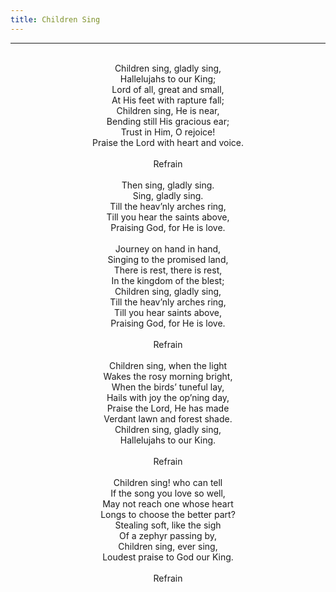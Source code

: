 ```yaml
---
title: Children Sing
---
```


---
<center>
<br/>
Children sing, gladly sing,<br/>
Hallelujahs to our King;<br/>
Lord of all, great and small,<br/>
At His feet with rapture fall;<br/>
Children sing, He is near,<br/>
Bending still His gracious ear;<br/>
Trust in Him, O rejoice!<br/>
Praise the Lord with heart and voice.<br/>
<br/>
Refrain<br/>
<br/>
Then sing, gladly sing.<br/>
Sing, gladly sing.<br/>
Till the heav’nly arches ring,<br/>
Till you hear the saints above,<br/>
Praising God, for He is love.<br/>
<br/>
Journey on hand in hand,<br/>
Singing to the promised land,<br/>
There is rest, there is rest,<br/>
In the kingdom of the blest;<br/>
Children sing, gladly sing,<br/>
Till the heav’nly arches ring,<br/>
Till you hear saints above,<br/>
Praising God, for He is love.<br/>
<br/>
Refrain<br/>
<br/>
Children sing, when the light<br/>
Wakes the rosy morning bright,<br/>
When the birds’ tuneful lay,<br/>
Hails with joy the op’ning day,<br/>
Praise the Lord, He has made<br/>
Verdant lawn and forest shade.<br/>
Children sing, gladly sing,<br/>
Hallelujahs to our King.<br/>
<br/>
Refrain<br/>
<br/>
Children sing! who can tell<br/>
If the song you love so well,<br/>
May not reach one whose heart<br/>
Longs to choose the better part?<br/>
Stealing soft, like the sigh<br/>
Of a zephyr passing by,<br/>
Children sing, ever sing,<br/>
Loudest praise to God our King.<br/>
<br/>
Refrain<br/>

</center>